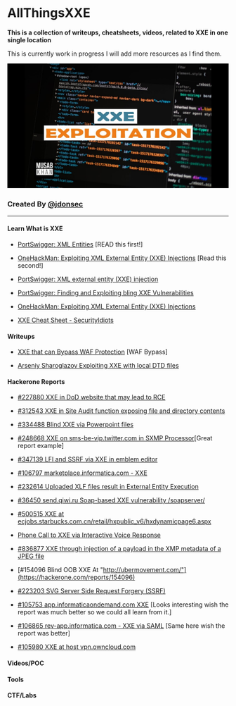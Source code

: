 # AllThingsXXE
**This is a collection of writeups, cheatsheets, videos, related to XXE in one single location**

This is currently work in progress I will add more resources as I find them.

![XXE](/Images/logo.jpg)

### Created By [@jdonsec](https://twitter.com/jdonsec)

---
#### Learn What is XXE

- [PortSwigger: XML Entities](https://portswigger.net/web-security/xxe/xml-entities) [READ this first!]

- [OneHackMan: Exploiting XML External Entity (XXE) Injections](https://medium.com/@onehackman/exploiting-xml-external-entity-xxe-injections-b0e3eac388f9) [Read this second!]

- [PortSwigger: XML external entity (XXE) injection](https://portswigger.net/web-security/xxe)

- [PortSwigger: Finding and Exploiting bling XXE Vulnerabilities](https://portswigger.net/web-security/xxe/blind)

- [OneHackMan: Exploiting XML External Entity (XXE) Injections](https://medium.com/@onehackman/exploiting-xml-external-entity-xxe-injections-b0e3eac388f9)

- [XXE Cheat Sheet - SecurityIdiots](https://www.securityidiots.com/Web-Pentest/XXE)

#### Writeups

- [XXE that can Bypass WAF Protection](https://lab.wallarm.com/xxe-that-can-bypass-waf-protection-98f679452ce0/) [WAF Bypass]

- [Arseniy Sharoglazov Exploiting XXE with local DTD files](https://mohemiv.com/tags/xxe/)


#### Hackerone Reports

- [#227880 XXE in DoD website that may lead to RCE](https://hackerone.com/reports/227880)

- [#312543 XXE in Site Audit function exposing file and directory contents](https://hackerone.com/reports/312543)

- [#334488 Blind XXE via Powerpoint files](https://hackerone.com/reports/334488)

- [#248668 XXE on sms-be-vip.twitter.com in SXMP Processor](https://hackerone.com/reports/248668)[Great report example]

- [#347139 LFI and SSRF via XXE in emblem editor](https://hackerone.com/reports/347139)

- [#106797 marketplace.informatica.com - XXE](https://hackerone.com/reports/106797)

- [#232614 Uploaded XLF files result in External Entity Execution](https://hackerone.com/reports/232614)

- [#36450 send.qiwi.ru Soap-based XXE vulnerability /soapserver/](https://hackerone.com/reports/36450)

- [#500515 XXE at ecjobs.starbucks.com.cn/retail/hxpublic_v6/hxdynamicpage6.aspx](https://hackerone.com/reports/500515)

- [Phone Call to XXE via Interactive Voice Response](https://hackerone.com/reports/395296)

- [#836877 XXE through injection of a payload in the XMP metadata of a JPEG file](https://hackerone.com/reports/836877)

- [#154096 Blind OOB XXE At "http://ubermovement.com/"](https://hackerone.com/reports/154096)

- [#223203 SVG Server Side Request Forgery (SSRF)](https://hackerone.com/reports/223203)

- [#105753 app.informaticaondemand.com XXE](https://hackerone.com/reports/105753) [Looks interesting wish the report was much better so we could all learn from it.]

- [#106865 rev-app.informatica.com - XXE via SAML](https://hackerone.com/reports/106865) [Same here wish the report was better]

- [#105980 XXE at host vpn.owncloud.com](https://hackerone.com/reports/105980)


#### Videos/POC




#### Tools
 

#### CTF/Labs


